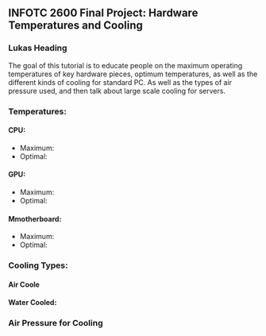 ## INFOTC 2600 Final Project: Hardware Temperatures and Cooling
### Lukas Heading
The goal of this tutorial is to educate people on the maximum operating temperatures of key hardware pieces, optimum temperatures, as well as the different kinds of cooling for standard PC. As well as the types of air pressure used, and then talk about large scale cooling for servers.

### Temperatures:

#### CPU:
* Maximum:
* Optimal:
#### GPU:
* Maximum:
* Optimal:
#### Mmotherboard:
* Maximum:
* Optimal:

### Cooling Types:
#### Air Coole
#### Water Cooled:

### Air Pressure for Cooling
